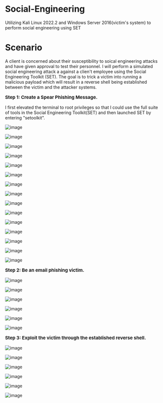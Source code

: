 # Social-Engineering
Utilizing Kali Linux 2022.2 and Windows Server 2016(victim's system) to perform social engineering using SET
<h1>Scenario</h1>

A client is concerned about their susceptibility to soical engineering attacks and have given approval to test their personnel. I will perform a simulated social engineering attack a against a clien't employee using the Social Engineering Toolkit (SET). The goal is to trick a victim into running a malicious payload which will result in a reverse shell being established between the victim and the attacker systems.

**<p style="font-size: 15px;">Step 1: Create a Spear Phishing Message.</p>**

I first elevated the terminal to root privileges so that I could use the full suite of tools in the Social Engineering Toolkit(SET) and then launched SET by entering "setoolkit".

![image](https://github.com/kvweldon/Social-Engineering/assets/141193154/625997d5-43f3-4dbe-82d2-e03f22a0b118)

![image](https://github.com/kvweldon/Social-Engineering/assets/141193154/9cebeacb-d061-444b-83ef-ddca58fd486e)

![image](https://github.com/kvweldon/Social-Engineering/assets/141193154/d0604227-83c6-43ab-ac2d-1dfce58f7d64)

![image](https://github.com/kvweldon/Social-Engineering/assets/141193154/ec4aa23b-aa78-4b6d-a8f8-10ffb6b1629d)

![image](https://github.com/kvweldon/Social-Engineering/assets/141193154/fc7d6f79-1f2c-4833-9b59-21704bafbe27)

![image](https://github.com/kvweldon/Social-Engineering/assets/141193154/ca7dd9ca-784a-4a76-b47f-e4747b36f35c)

![image](https://github.com/kvweldon/Social-Engineering/assets/141193154/50204f4b-42d8-41ad-98e7-297b8263c63c)

![image](https://github.com/kvweldon/Social-Engineering/assets/141193154/78abd8e4-b51f-4acd-b0f2-bda3c9f87a16)

![image](https://github.com/kvweldon/Social-Engineering/assets/141193154/cf3cdefa-839e-47a9-be3b-2e880b07b4be)

![image](https://github.com/kvweldon/Social-Engineering/assets/141193154/e601be86-0411-44af-8f19-68ffe71ffe12)

![image](https://github.com/kvweldon/Social-Engineering/assets/141193154/39150620-b4b8-4541-99a1-608bdf6fe3b7)

![image](https://github.com/kvweldon/Social-Engineering/assets/141193154/c1f2aeb7-b985-40fe-b25a-59d6814595e2)

![image](https://github.com/kvweldon/Social-Engineering/assets/141193154/3ad3d8ec-34db-4858-a668-45436fcacd8d)

![image](https://github.com/kvweldon/Social-Engineering/assets/141193154/5757f0b7-b293-49eb-9071-4b2d52b92d19)

![image](https://github.com/kvweldon/Social-Engineering/assets/141193154/f76e43d3-1ba8-4a83-870a-e13c83874dbd)

**<p style="font-size: 15px;">Step 2: Be an email phishing victim.</p>**

![image](https://github.com/kvweldon/Social-Engineering/assets/141193154/fd19e601-ec5c-40f8-b62c-4ad7f3636010)

![image](https://github.com/kvweldon/Social-Engineering/assets/141193154/1644ef0d-62fd-4d6c-b5d4-f9a23f777c1f)

![image](https://github.com/kvweldon/Social-Engineering/assets/141193154/bf215076-64b0-4d0d-86d9-131a0e52aba6)

![image](https://github.com/kvweldon/Social-Engineering/assets/141193154/6211cdee-8de4-430e-9462-4a398a0f1467)

![image](https://github.com/kvweldon/Social-Engineering/assets/141193154/106d59d9-9d6d-4b2b-bcc5-ab06170cda6a)

![image](https://github.com/kvweldon/Social-Engineering/assets/141193154/b400bc8f-27cd-466e-9369-dbd78afc615a)

**<p style="font-size: 15px;">Step 3: Exploit the victim through the established reverse shell.</p>**


![image](https://github.com/kvweldon/Social-Engineering/assets/141193154/8609ea96-2803-4c3b-a8c8-56ebb50cac80)

![image](https://github.com/kvweldon/Social-Engineering/assets/141193154/2bc88330-06b7-49ba-9da6-238e17309aae)

![image](https://github.com/kvweldon/Social-Engineering/assets/141193154/820cd5d7-42c8-4d00-8b76-567811e7b096)

![image](https://github.com/kvweldon/Social-Engineering/assets/141193154/446b7b5e-5850-4de6-bb11-29b87db9c47e)

![image](https://github.com/kvweldon/Social-Engineering/assets/141193154/40cbf292-9331-45a8-a771-9b39d12571ba)

![image](https://github.com/kvweldon/Social-Engineering/assets/141193154/748d2725-a798-40a6-a4fa-c32ead80d01f)






